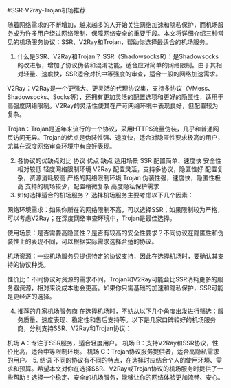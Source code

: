 #SSR-V2ray-Trojan机场推荐

随着网络需求的不断增加，越来越多的人开始关注网络加速和隐私保护，而机场服务成为许多用户绕过网络限制、保障网络安全的重要手段。本文将详细介绍三种常见的机场服务协议：SSR、V2Ray和Trojan，帮助你选择最适合的机场服务。

1. 什么是SSR、V2Ray和Trojan？
SSR（ShadowsocksR）：是Shadowsocks的改进版，增加了协议伪装和混淆功能，适合应对简单的网络限制。由于其相对轻量、速度快，SSR适合对抗中等强度的审查，适合一般的网络加速需求。

V2Ray：V2Ray是一个更强大、更灵活的代理协议集，支持多协议（VMess、Shadowsocks、Socks等），还拥有更加灵活的配置选项和更好的隐匿性，适用于高强度网络限制。V2Ray的灵活性使其在严苛网络环境中表现良好，但配置较为复杂。

Trojan：Trojan是近年来流行的一个协议，采用HTTPS流量伪装，几乎和普通网页访问无异。Trojan的优点是伪装性强、速度快，适合对隐匿性要求极高的用户，尤其在深度网络审查环境中有良好表现。

2. 各协议的优缺点对比
协议	优点	缺点	适用场景
SSR	配置简单、速度快	安全性相对较低	轻度网络限制环境
V2Ray	配置灵活，支持多协议，隐匿性好	配置复杂，资源消耗较高	严格的网络限制环境
Trojan	伪装性强，速度快，隐匿性极高	支持的机场较少，配置稍微复杂	高度隐私保护需求
3. 如何选择适合的机场服务？
选择机场服务主要考虑以下几个因素：

网络环境需求：如果你所在的网络限制不高，可以选择SSR；如果限制较为严格，可以考虑V2Ray；在深度网络审查环境中，Trojan是最佳选择。

使用场景：是否需要高隐匿性？是否有较高的安全性要求？不同协议在隐匿性和伪装性上的表现不同，可以根据实际需求选择合适的协议。

机场资源：一些机场服务只提供特定的协议支持，因此在选择机场时，要确认其支持的协议种类。

性价比：不同协议对资源的需求不同，Trojan和V2Ray可能会比SSR消耗更多的服务器资源，相对来说成本也会更高。如果你只需基础的加速和隐私保护，SSR可能是更经济的选择。

4. 推荐的几家机场服务商
在选择机场时，不妨从以下几个角度出发进行筛选：服务质量、速度表现、稳定性和售后支持等。以下是几家口碑较好的机场服务商，分别支持SSR、V2Ray和Trojan协议：

机场 A：专注于SSR服务，适合轻度用户。
机场 B：支持V2Ray和SSR协议，性价比高，适合中等限制环境。
机场 C：Trojan协议服务提供者，适合高隐私需求的用户。
5. 结语
不同的协议有不同的特点，在选择时应结合个人的使用环境、需求和预算。希望本文对你在选择SSR、V2Ray或Trojan协议的机场服务时提供了一些帮助！选择一个稳定、安全的机场服务，能够让你的网络体验更加流畅、安心。
